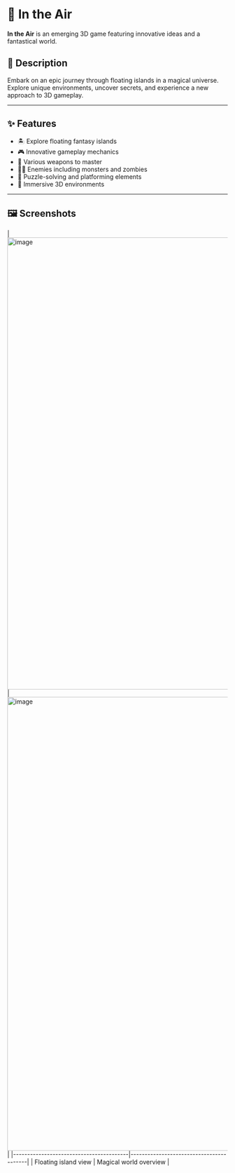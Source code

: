 # 🌌 In the Air


**In the Air** is an emerging 3D game featuring innovative ideas and a fantastical world.

## 📖 Description
Embark on an epic journey through floating islands in a magical universe.  
Explore unique environments, uncover secrets, and experience a new approach to 3D gameplay.

---

## ✨ Features
- 🏝️ Explore floating fantasy islands  
- 🎮 Innovative gameplay mechanics  
- 🔫 Various weapons to master  
- 🧟‍♂️ Enemies including monsters and zombies  
- 🧩 Puzzle-solving and platforming elements  
- 🌠 Immersive 3D environments  

---

## 🖼️ Screenshots

| <img width="1881" height="1031" alt="image" src="https://github.com/user-attachments/assets/878860cb-c7c4-417f-b97a-b1bd9ff0baca" />
 | <img width="1884" height="1035" alt="image" src="https://github.com/user-attachments/assets/96559a42-040d-4c8d-b8a8-efb121ba681f" />
 |
|-----------------------------------------|-----------------------------------------|
| Floating island view                    | Magical world overview                  |
